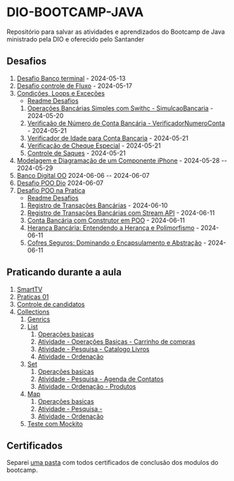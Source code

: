 # DIO-BOOTCAMP-JAVA

Repositório para salvar as atividades e aprendizados do Bootcamp de Java ministrado pela DIO e oferecido pelo Santander

## Desafios

1. [Desafio Banco terminal](Desafios/banco-terminal/) - 2024-05-13
2. [Desafio controle de Fluxo](Desafios/DesafioControleFluxo) - 2024-05-17
3. [Condições, Loops e Exceções](Desafios/CondicoesLoopsExcecoes/)
    - [Readme Desafios](Desafios/CondicoesLoopsExcecoes/README.md)
    1. [Operações Bancárias Simples com Swithc - SimulcaoBancaria](Desafios/CondicoesLoopsExcecoes/src/simulacaoBancaria/) - 2024-05-20
    1. [Verificaão de Número de Conta Bancária - VerificadorNumeroConta](Desafios/CondicoesLoopsExcecoes/src/verificadorNumeroConta/) - 2024-05-21
    1. [Verificador de Idade para Conta Bancaria](Desafios/CondicoesLoopsExcecoes/src/verificadorElegibilidadeConta/) - 2024-05-21
    1. [Verificação de Cheque Especial](Desafios/CondicoesLoopsExcecoes/src/verificacaoChequeEspecial/) - 2024-05-21
    1. [Controle de Saques](Desafios/CondicoesLoopsExcecoes/src/controleSimplesDeSaques/) - 2024-05-21
1. [Modelagem e Diagramação de um Componente iPhone](Desafios/DesafioIphone/) - 2024-05-28 -- 2024-05-29
1. [Banco Digital OO](Desafios/BancoDigital_OO/) 2024-06-06 -- 2024-06-07
1. [Desafio POO Dio](Desafios/desafio-poo-dio/) 2024-06-07
1. [Desafio POO na Pratica](Desafios/poo-java-prativa/)
    - [Readme Desafios](Desafios/poo-java-prativa/README.md)
    1. [Registro de Transações Bancárias](Desafios/poo-java-prativa/src/registroTransacao/) - 2024-06-10
    1. [Registro de Transações Bancárias com Stream API](Desafios/poo-java-prativa/src/registroTransacaoStreamAPI/) - 2024-06-11
    1. [Conta Bancária com Construtor em POO](Desafios/poo-java-prativa/src/contaBncaria/)  - 2024-06-11
    1. [Herança Bancária: Entendendo a Herança e Polimorfismo](Desafios/poo-java-prativa/src/herancaBancaria/) - 2024-06-11
    1. [Cofres Seguros: Dominando o Encapsulamento e Abstração](Desafios/poo-java-prativa/src/cofreSeguro/) - 2024-06-11

## Praticando durante a aula

1. [SmartTV](PraticandoDuranteAula/sistema-smart-tv/)
1. [Praticas 01](PraticandoDuranteAula/Praticas-01/)
1. [Controle de candidatos](PraticandoDuranteAula/controle_candidatos/)
1. [Collections](PraticandoDuranteAula/Collections/)
    1. [Genrics](PraticandoDuranteAula/Collections/src/generics/)
    1. [List](PraticandoDuranteAula/Collections/src/list/)
        1. [Operações basicas](PraticandoDuranteAula/Collections/src/list/OperacoesBasicas/)
        2. [Atividade - Operações Basicas - Carrinho de compras](PraticandoDuranteAula/Collections/src/list/carrinhoCompras/)
        1. [Atividade - Pesquisa - Catalogo Livros](PraticandoDuranteAula/Collections/src/list/Pesquisa/)
        1. [Atividade - Ordenação](PraticandoDuranteAula/Collections/src/list/ordenacao/)
    1. [Set](PraticandoDuranteAula/Collections/src/set/)
        1. [Operações basicas](PraticandoDuranteAula/Collections/src/set/OperacoesBasicas/)
        1. [Atividade -  Pesquisa - Agenda de Contatos](PraticandoDuranteAula/Collections/src/set/Pesquisa/)
        1. [Atividade - Ordenação - Produtos](PraticandoDuranteAula/Collections/src/set/Ordenacao/)
    1. [Map](PraticandoDuranteAula/Collections/src/map/)
        1. [Operações basicas](PraticandoDuranteAula/Collections/src/map/OperacoesBasicas/)
        1. [Atividade -  Pesquisa -](PraticandoDuranteAula/Collections/src/map/Pesquisa/)
        1. [Atividade - Ordenação](PraticandoDuranteAula/Collections/src/map/Ordenacao/)
    1. [Teste com Mockito](PraticandoDuranteAula/TestesComMockito/)

## Certificados

Separei [uma pasta](/DIO-CERTIFICADOS/) com todos certificados de conclusão dos modulos do bootcamp.
